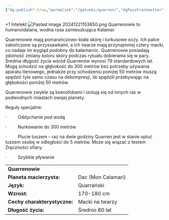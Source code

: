 ```yaml
---
{"dg-publish":true,"permalink":"/gatunki/quarren/","dgPassFrontmatter":true}
---
```


+1 Intelekt
![Pasted image 20241221153650.png](/img/user/Obrazy/Pasted%20image%2020241221153650.png)
Quarrenowie to humanoidalana, wodna rasa zamieszkująca Kalamar.

Quarrenowie mają pomarańczowo-biała skórę i turkusowe oczy. Ich palce zakończone są przyssawkami, a ich twarze mają przynajmniej cztery macki, co nadaje im wygląd podobny do kałamarnic. Quarrenowie posiadają zdolność zmiany koloru skóry podczas rytuału dobierania się w pary. Średnia długość życia wśród Quarrenów wynosi 79 standardowych lat. Mogą schodzić na głębokość do 300 metrów bez potrzeby używania aparatu tlenowego, jednakże przy schodzeniu poniżej 50 metrów muszą spędzić tyle samo czasu na dekompresji, ile spędzili przebywając na głębokości poniżej 50 metrów.

Quarrenowie zwykle są ksenofobami i izolują się od innych ras w podwodnych miastach swojej planety.

Reguły specjalne:

·         Oddychanie pod wodą

·         Nurkowanie do 300 metrów

·         Plucie tuszem – raz na dwie godziny Quarren jest w stanie opluć tuszem osobę w odległości do 5 metrów. Może się wiązać z testem Zręczności ofiary.

·         Szybkie pływanie

|   |   |
|---|---|
|**Quarrenowie**|   |
|**Planeta macierzysta:**|Dac (Mon Calamari)|
|**Język:**|Quarrański|
|**Wzrost:**|170-180 cm|
|**Cechy charakterystyczne:**|Macki na twarzy|
|**Długość życia:**|Średnio 80 lat|